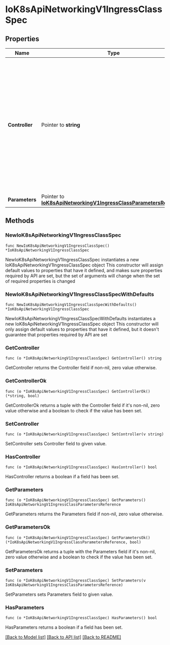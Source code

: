 # IoK8sApiNetworkingV1IngressClassSpec

## Properties

Name | Type | Description | Notes
------------ | ------------- | ------------- | -------------
**Controller** | Pointer to **string** | controller refers to the name of the controller that should handle this class. This allows for different \&quot;flavors\&quot; that are controlled by the same controller. For example, you may have different parameters for the same implementing controller. This should be specified as a domain-prefixed path no more than 250 characters in length, e.g. \&quot;acme.io/ingress-controller\&quot;. This field is immutable. | [optional] 
**Parameters** | Pointer to [**IoK8sApiNetworkingV1IngressClassParametersReference**](IoK8sApiNetworkingV1IngressClassParametersReference.md) |  | [optional] 

## Methods

### NewIoK8sApiNetworkingV1IngressClassSpec

`func NewIoK8sApiNetworkingV1IngressClassSpec() *IoK8sApiNetworkingV1IngressClassSpec`

NewIoK8sApiNetworkingV1IngressClassSpec instantiates a new IoK8sApiNetworkingV1IngressClassSpec object
This constructor will assign default values to properties that have it defined,
and makes sure properties required by API are set, but the set of arguments
will change when the set of required properties is changed

### NewIoK8sApiNetworkingV1IngressClassSpecWithDefaults

`func NewIoK8sApiNetworkingV1IngressClassSpecWithDefaults() *IoK8sApiNetworkingV1IngressClassSpec`

NewIoK8sApiNetworkingV1IngressClassSpecWithDefaults instantiates a new IoK8sApiNetworkingV1IngressClassSpec object
This constructor will only assign default values to properties that have it defined,
but it doesn't guarantee that properties required by API are set

### GetController

`func (o *IoK8sApiNetworkingV1IngressClassSpec) GetController() string`

GetController returns the Controller field if non-nil, zero value otherwise.

### GetControllerOk

`func (o *IoK8sApiNetworkingV1IngressClassSpec) GetControllerOk() (*string, bool)`

GetControllerOk returns a tuple with the Controller field if it's non-nil, zero value otherwise
and a boolean to check if the value has been set.

### SetController

`func (o *IoK8sApiNetworkingV1IngressClassSpec) SetController(v string)`

SetController sets Controller field to given value.

### HasController

`func (o *IoK8sApiNetworkingV1IngressClassSpec) HasController() bool`

HasController returns a boolean if a field has been set.

### GetParameters

`func (o *IoK8sApiNetworkingV1IngressClassSpec) GetParameters() IoK8sApiNetworkingV1IngressClassParametersReference`

GetParameters returns the Parameters field if non-nil, zero value otherwise.

### GetParametersOk

`func (o *IoK8sApiNetworkingV1IngressClassSpec) GetParametersOk() (*IoK8sApiNetworkingV1IngressClassParametersReference, bool)`

GetParametersOk returns a tuple with the Parameters field if it's non-nil, zero value otherwise
and a boolean to check if the value has been set.

### SetParameters

`func (o *IoK8sApiNetworkingV1IngressClassSpec) SetParameters(v IoK8sApiNetworkingV1IngressClassParametersReference)`

SetParameters sets Parameters field to given value.

### HasParameters

`func (o *IoK8sApiNetworkingV1IngressClassSpec) HasParameters() bool`

HasParameters returns a boolean if a field has been set.


[[Back to Model list]](../README.md#documentation-for-models) [[Back to API list]](../README.md#documentation-for-api-endpoints) [[Back to README]](../README.md)



